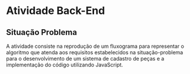 # Atividade Back-End

## Situação Problema

A atividade consiste na reprodução de um fluxograma para representar o algoritmo que atenda aos requisitos estabelecidos na situação-problema para o desenvolvimento de um sistema de cadastro de peças e a implementação do código utilizando JavaScript.
